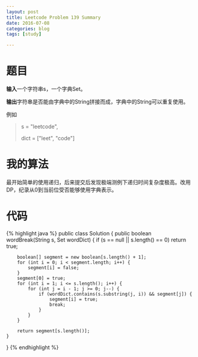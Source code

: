 ```yaml
---
layout: post
title: Leetcode Problem 139 Summary
date: 2016-07-08
categories: blog
tags: [study]

---
```


# 题目

**输入**一个字符串s，一个字典Set<String>。

**输出**字符串是否能由字典中的String拼接而成，字典中的String可以重复使用。

例如  
>s = "leetcode",
>
>dict = ["leet", "code"]
>
# 我的算法

最开始简单的使用递归，后来提交后发现极端测例下递归时间复杂度极高。改用DP，纪录从0到当前位受否能够使用字典表示。

# 代码

{% highlight java %}
public class Solution {
    public boolean wordBreak(String s, Set<String> wordDict) {
        if (s == null || s.length() == 0) return true;
        
        boolean[] segment = new boolean[s.length() + 1];
        for (int i = 0; i < segment.length; i++) {
            segment[i] = false;
        }
        segment[0] = true;
        for (int i = 1; i <= s.length(); i++) {
            for (int j = i - 1; j >= 0; j--) {
                if (wordDict.contains(s.substring(j, i)) && segment[j]) {
                    segment[i] = true;
                    break;
                }
            }
        }
        
        return segment[s.length()];
    }
}
{% endhighlight %}